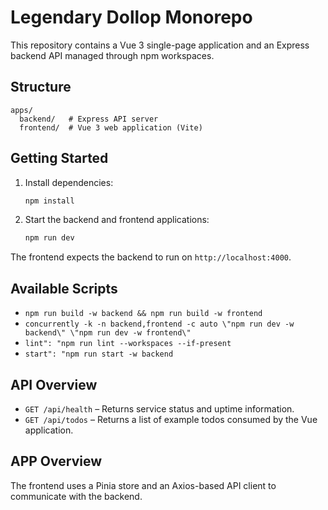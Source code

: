 # Legendary Dollop Monorepo

This repository contains a Vue 3 single-page application and an Express backend API managed through npm workspaces.

## Structure

```
apps/
  backend/   # Express API server
  frontend/  # Vue 3 web application (Vite)
```

## Getting Started

1. Install dependencies:

   ```bash
   npm install
   ```

2. Start the backend and frontend applications:

   ```bash
   npm run dev
   ```

The frontend expects the backend to run on `http://localhost:4000`.

## Available Scripts

- `npm run build -w backend && npm run build -w frontend`
- `concurrently -k -n backend,frontend -c auto \"npm run dev -w backend\" \"npm run dev -w frontend\"`
- `lint": "npm run lint --workspaces --if-present`
- `start": "npm run start -w backend`

## API Overview

- `GET /api/health` – Returns service status and uptime information.
- `GET /api/todos` – Returns a list of example todos consumed by the Vue application.

## APP Overview

The frontend uses a Pinia store and an Axios-based API client to communicate with the backend.
